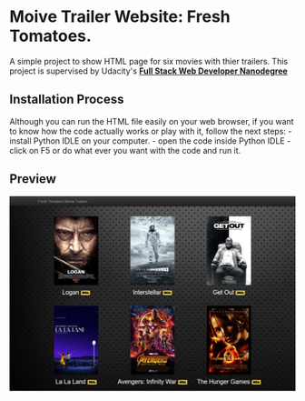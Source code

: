 # Moive Trailer Website: Fresh Tomatoes.
A simple project to show HTML page for six movies
with thier trailers.
This project is supervised by Udacity's **[Full Stack Web Developer Nanodegree](https://www.udacity.com/course/nd004)**

## Installation Process
Although you can run the HTML file easily on your web browser,
	if you want to know how the code actually works or play with it, 
	follow the next steps:
	- install Python IDLE on your computer.
	- open the code inside Python IDLE
	- click on F5 or do what ever you want with the code and run it.

## Preview
![Movie Trailer Website Preview](preview.png?raw=true "Fresh Tomatoes")
